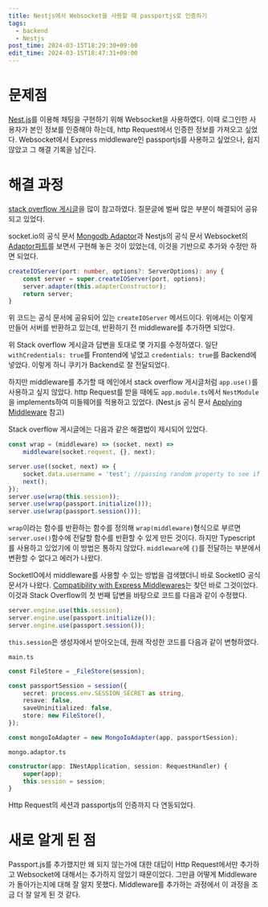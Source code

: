 ```yaml
---
title: Nestjs에서 Websocket을 사용할 때 passportjs로 인증하기
tags:
  - backend
  - Nestjs
post_time: 2024-03-15T18:29:30+09:00
edit_time: 2024-03-15T18:47:31+09:00
---
```

# 문제점

[Nest.js](https://docs.nestjs.com/)를 이용해 채팅을 구현하기 위해 Websocket을 사용하였다. 이때 로그인한 사용자가 본인 정보를 인증해야 하는데, http Request에서 인증한 정보를 가져오고 싶었다. Websocket에서 Express middleware인 passportjs를 사용하고 싶었으나, 쉽지 않았고 그 해결 기록을 남긴다.

# 해결 과정

[stack overflow 게시글](https://stackoverflow.com/questions/68684439/passport-session-authentication-with-websockets-and-nest-js-not-authenticating)을 많이 참고하였다. 질문글에 벌써 많은 부분이 해결되어 공유되고 있었다.

socket.io의 공식 문서 [Mongodb Adaptor](https://socket.io/docs/v4/mongo-adapter/)과 Nestjs의 공식 문서 Websocket의 [Adaptor파트](https://docs.nestjs.com/websockets/adapter)를 보면서 구현해 놓은 것이 있었는데, 이것을 기반으로 추가와 수정만 하면 되었다.

```typescript
createIOServer(port: number, options?: ServerOptions): any {
	const server = super.createIOServer(port, options);
	server.adapter(this.adapterConstructor);
	return server;
}
```

위 코드는 공식 문서에 공유되어 있는 `createIOServer` 메서드이다. 위에서는 이렇게 만들어 서버를 반환하고 있는데, 반환하기 전 middleware를 추가하면 되었다.

위 Stack overflow 게시글과 답변을 토대로 몇 가지를 수정하였다. 일단 `withCredentials: true`를 Frontend에 넣었고 `credentials: true`를 Backend에 넣었다. 이렇게 하니 쿠키가 Backend로 잘 전달되었다.

하지만 middleware를 추가할 때 메인에서 stack overflow 게시글처럼 `app.use()`를 사용하고 싶지 않았다. http Request를 받을 때에도 `app.module.ts`에서 `NestModule`을 implements하여 미들웨어를 적용하고 있었다. (Nest.js 공식 문서 [Applying Middleware](https://docs.nestjs.com/middleware#applying-middleware)  참고)

Stack overflow 게시글에는 다음과 같은 해결법이 제시되어 있었다.

```typescript
const wrap = (middleware) => (socket, next) =>
	middleware(socket.request, {}, next);

server.use((socket, next) => {
	socket.data.username = 'test'; //passing random property to see if use method is working
	next();
});
server.use(wrap(this.session));
server.use(wrap(passport.initialize()));
server.use(wrap(passport.session()));
```

`wrap`이라는 함수를 반환하는 함수를 정의해 `wrap(middleware)`형식으로 부르면 `server.use()`함수에 전달할 함수를 반환할 수 있게 만든 것이다. 하지만 Typescript를 사용하고 있었기에 이 방법은 통하지 않았다. `middleware`에 `{}`를 전달하는 부분에서 변환할 수 없다고 에러가 나왔다.

SocketIO에서 middleware를 사용할 수 있는 방법을 검색했더니 바로 SocketIO 공식문서가 나왔다. [Compatibility with Express Middlewares](https://socket.io/docs/v4/middlewares/#compatibility-with-express-middleware)는 찾던 바로 그것이었다. 이것과 Stack Overflow의 첫 번째 답변을 바탕으로 코드를 다음과 같이 수정했다.

```typescript
server.engine.use(this.session);
server.engine.use(passport.initialize());
server.engine.use(passport.session());
```

`this.session`은 생성자에서 받아오는데, 원래 작성한 코드를 다음과 같이 변형하였다.

`main.ts`

```typescript
const FileStore = _FileStore(session);

const passportSession = session({
	secret: process.env.SESSION_SECRET as string,
	resave: false,
	saveUninitialized: false,
	store: new FileStore(),
});

const mongoIoAdapter = new MongoIoAdapter(app, passportSession);
```

`mongo.adaptor.ts`

```typescript
constructor(app: INestApplication, session: RequestHandler) {
	super(app);
	this.session = session;
}
```

Http Request의 세션과 passportjs의 인증까지 다 연동되었다.

# 새로 알게 된 점

Passport.js를 추가했지만 왜 되지 않는가에 대한 대답이 Http Request에서만 추가하고 Websocket에 대해서는 추가하지 않았기 때문이었다. 그만큼 어떻게 Middleware가 돌아가는지에 대해 잘 알지 못했다. Middleware를 추가하는 과정에서 이 과정을 조금 더 잘 알게 된 것 같다.
